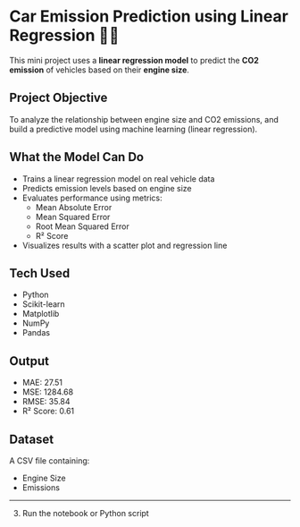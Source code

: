 # Car Emission Prediction using Linear Regression 🚗💨

This mini project uses a **linear regression model** to predict the **CO2 emission** of vehicles based on their **engine size**.

## Project Objective
To analyze the relationship between engine size and CO2 emissions, and build a predictive model using machine learning (linear regression).

## What the Model Can Do
- Trains a linear regression model on real vehicle data
- Predicts emission levels based on engine size
- Evaluates performance using metrics:
  - Mean Absolute Error
  - Mean Squared Error
  - Root Mean Squared Error
  - R² Score
- Visualizes results with a scatter plot and regression line

## Tech Used
- Python 
- Scikit-learn
- Matplotlib
- NumPy
- Pandas

## Output
- MAE: 27.51
- MSE: 1284.68
- RMSE: 35.84
- R² Score: 0.61

## Dataset
A CSV file containing:
- Engine Size
- Emissions


---



3. Run the notebook or Python script

